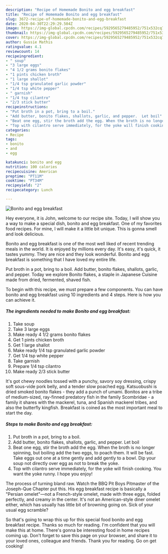 ```yaml
---
description: "Recipe of Homemade Bonito and egg breakfast"
title: "Recipe of Homemade Bonito and egg breakfast"
slug: 3672-recipe-of-homemade-bonito-and-egg-breakfast
date: 2020-04-30T22:29:29.504Z
image: https://img-global.cpcdn.com/recipes/5929565279485952/751x532cq70/bonito-and-egg-breakfast-recipe-main-photo.jpg
thumbnail: https://img-global.cpcdn.com/recipes/5929565279485952/751x532cq70/bonito-and-egg-breakfast-recipe-main-photo.jpg
cover: https://img-global.cpcdn.com/recipes/5929565279485952/751x532cq70/bonito-and-egg-breakfast-recipe-main-photo.jpg
author: Gussie Mathis
ratingvalue: 4.1
reviewcount: 14
recipeingredient:
- " soup"
- "3 large eggs"
- "4 1/2 grams bonito flakes"
- "1 pints chicken broth"
- "1 large shallot"
- "1/4 tsp granulated garlic powder"
- "1/4 tsp white pepper"
- " garnish"
- "1/4 tsp cilantro"
- "2/3 stick butter"
recipeinstructions:
- "Put broth in a pot, bring to a boil."
- "Add butter, bonito flakes, shallots, garlic, and pepper.  Let boil"
- "Beat one egg, stir the broth add the egg. When the broth is no longer spinning, but boiling add the two eggs, to poach them. It will be fast. Take eggs out one at a time gently and add gently to a bowl. Dip your soup not directly over egg as not to break the yoke."
- "Top with cilantro serve immediately, for the yoke will finish cooking. You want the yoke runny. I  hope you enjoy!"
categories:
- Recipe
tags:
- bonito
- and
- egg

katakunci: bonito and egg 
nutrition: 100 calories
recipecuisine: American
preptime: "PT11M"
cooktime: "PT34M"
recipeyield: "2"
recipecategory: Lunch

---
```



![Bonito and egg breakfast](https://img-global.cpcdn.com/recipes/5929565279485952/751x532cq70/bonito-and-egg-breakfast-recipe-main-photo.jpg)

Hey everyone, it is John, welcome to our recipe site. Today, I will show you a way to make a special dish, bonito and egg breakfast. One of my favorites food recipes. For mine, I will make it a little bit unique. This is gonna smell and look delicious.

Bonito and egg breakfast is one of the most well liked of recent trending meals in the world. It is enjoyed by millions every day. It's easy, it's quick, it tastes yummy. They are nice and they look wonderful. Bonito and egg breakfast is something that I have loved my entire life.

Put broth in a pot, bring to a boil. Add butter, bonito flakes, shallots, garlic, and pepper. Today we explore Bonito flakes, a staple in Japanese Cuisine made from dried, fermented, shaved fish.


To begin with this recipe, we must prepare a few components. You can have bonito and egg breakfast using 10 ingredients and 4 steps. Here is how you can achieve it.

<!--inarticleads1-->

##### The ingredients needed to make Bonito and egg breakfast:

1. Take  soup
1. Take 3 large eggs
1. Make ready 4 1/2 grams bonito flakes
1. Get 1 pints chicken broth
1. Get 1 large shallot
1. Make ready 1/4 tsp granulated garlic powder
1. Get 1/4 tsp white pepper
1. Take  garnish
1. Prepare 1/4 tsp cilantro
1. Make ready 2/3 stick butter


It&#39;s got chewy noodles tossed with a punchy, savory soy dressing, crispy soft sous-vide pork belly, and a tender slow poached egg. Katsuobushi is dried smoked bonito flakes - they add a punch of umami. Bonitos are a tribe of medium-sized, ray-finned predatory fish in the family Scombridae - a family it shares with the mackerel, tuna, and Spanish mackerel tribes, and also the butterfly kingfish. Breakfast is coined as the most important meal to start the day. 

<!--inarticleads2-->

##### Steps to make Bonito and egg breakfast:

1. Put broth in a pot, bring to a boil.
1. Add butter, bonito flakes, shallots, garlic, and pepper.  Let boil
1. Beat one egg, stir the broth add the egg. When the broth is no longer spinning, but boiling add the two eggs, to poach them. It will be fast. Take eggs out one at a time gently and add gently to a bowl. Dip your soup not directly over egg as not to break the yoke.
1. Top with cilantro serve immediately, for the yoke will finish cooking. You want the yoke runny. I  hope you enjoy!


The process of turning bland raw. Watch the BBQ Pit Boys Pitmaster of the Joseph-Que Chapter put this. His egg breakfast recipe is basically a &#34;Persian omelet&#34;—not a French-style omelet, made with three eggs, folded perfectly, and creamy in the center. It&#39;s not an American-style diner omelet either, which has usually has little bit of browning going on. Sick of your usual egg scramble? 

So that's going to wrap this up for this special food bonito and egg breakfast recipe. Thanks so much for reading. I'm confident that you will make this at home. There's gonna be interesting food in home recipes coming up. Don't forget to save this page on your browser, and share it to your loved ones, colleague and friends. Thank you for reading. Go on get cooking!
